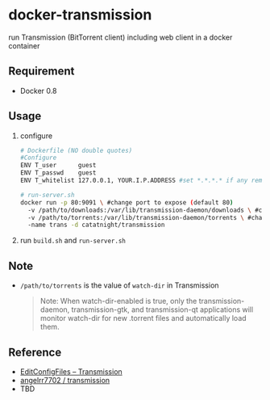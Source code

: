 docker-transmission
===================

run Transmission (BitTorrent client) including web client in a docker container 

## Requirement
+ Docker 0.8

## Usage
1. configure

    ```bash
    # Dockerfile (NO double quotes)
    #Configure
    ENV T_user      guest
    ENV T_passwd    guest
    ENV T_whitelist 127.0.0.1, YOUR.I.P.ADDRESS #set *.*.*.* if any remote ip is allowed

    # run-server.sh 
    docker run -p 80:9091 \ #change port to expose (default 80)
      -v /path/to/downloads:/var/lib/transmission-daemon/downloads \ #change download directory 
      -v /path/to/torrents:/var/lib/transmission-daemon/torrents \ #change torrents-to-watch directory 
      -name trans -d catatnight/transmission
    ```

2. run ```build.sh``` and ```run-server.sh``` 

## Note
+ ```/path/to/torrents``` is the value of ```watch-dir``` in Transmission
    
    > Note: When watch-dir-enabled is true, only the transmission-daemon, transmission-gtk, and transmission-qt applications will monitor watch-dir for new .torrent files and automatically load them.

## Reference
+ [EditConfigFiles – Transmission](https://trac.transmissionbt.com/wiki/EditConfigFiles)
+ [angelrr7702 / transmission](https://github.com/angelrr7702/transmission)
+ TBD
